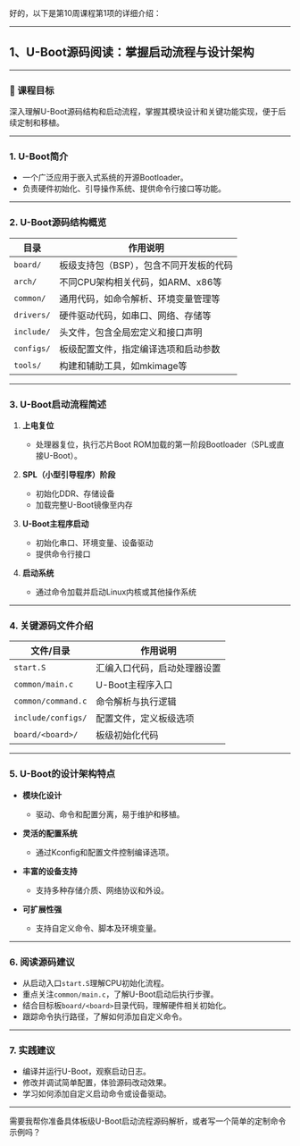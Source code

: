 好的，以下是第10周课程第1项的详细介绍：

---

## 1、U-Boot源码阅读：掌握启动流程与设计架构

---

### 🎯 课程目标

深入理解U-Boot源码结构和启动流程，掌握其模块设计和关键功能实现，便于后续定制和移植。

---

### 1. U-Boot简介

* 一个广泛应用于嵌入式系统的开源Bootloader。
* 负责硬件初始化、引导操作系统、提供命令行接口等功能。

---

### 2. U-Boot源码结构概览

| 目录         | 作用说明                  |
| ---------- | --------------------- |
| `board/`   | 板级支持包（BSP），包含不同开发板的代码 |
| `arch/`    | 不同CPU架构相关代码，如ARM、x86等 |
| `common/`  | 通用代码，如命令解析、环境变量管理等    |
| `drivers/` | 硬件驱动代码，如串口、网络、存储等     |
| `include/` | 头文件，包含全局宏定义和接口声明      |
| `configs/` | 板级配置文件，指定编译选项和启动参数    |
| `tools/`   | 构建和辅助工具，如mkimage等     |

---

### 3. U-Boot启动流程简述

1. **上电复位**

   * 处理器复位，执行芯片Boot ROM加载的第一阶段Bootloader（SPL或直接U-Boot）。

2. **SPL（小型引导程序）阶段**

   * 初始化DDR、存储设备
   * 加载完整U-Boot镜像至内存

3. **U-Boot主程序启动**

   * 初始化串口、环境变量、设备驱动
   * 提供命令行接口

4. **启动系统**

   * 通过命令加载并启动Linux内核或其他操作系统

---

### 4. 关键源码文件介绍

| 文件/目录              | 作用说明           |
| ------------------ | -------------- |
| `start.S`          | 汇编入口代码，启动处理器设置 |
| `common/main.c`    | U-Boot主程序入口    |
| `common/command.c` | 命令解析与执行逻辑      |
| `include/configs/` | 配置文件，定义板级选项    |
| `board/<board>/`   | 板级初始化代码        |

---

### 5. U-Boot的设计架构特点

* **模块化设计**

  * 驱动、命令和配置分离，易于维护和移植。
* **灵活的配置系统**

  * 通过Kconfig和配置文件控制编译选项。
* **丰富的设备支持**

  * 支持多种存储介质、网络协议和外设。
* **可扩展性强**

  * 支持自定义命令、脚本及环境变量。

---

### 6. 阅读源码建议

* 从启动入口`start.S`理解CPU初始化流程。
* 重点关注`common/main.c`，了解U-Boot启动后执行步骤。
* 结合目标板`board/<board>`目录代码，理解硬件相关初始化。
* 跟踪命令执行路径，了解如何添加自定义命令。

---

### 7. 实践建议

* 编译并运行U-Boot，观察启动日志。
* 修改并调试简单配置，体验源码改动效果。
* 学习如何添加自定义启动命令或设备驱动。

---

需要我帮你准备具体板级U-Boot启动流程源码解析，或者写一个简单的定制命令示例吗？
